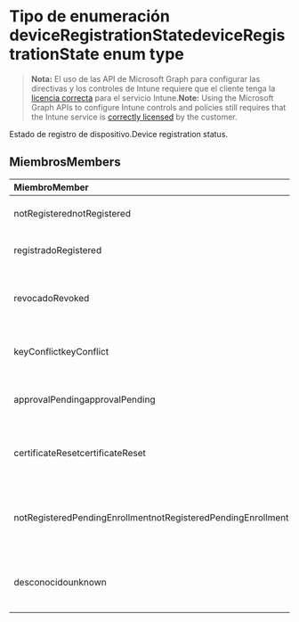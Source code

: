# <a name="deviceregistrationstate-enum-type"></a><span data-ttu-id="66b33-101">Tipo de enumeración deviceRegistrationState</span><span class="sxs-lookup"><span data-stu-id="66b33-101">deviceRegistrationState enum type</span></span>

> <span data-ttu-id="66b33-102">**Nota:** El uso de las API de Microsoft Graph para configurar las directivas y los controles de Intune requiere que el cliente tenga la [licencia correcta](https://go.microsoft.com/fwlink/?linkid=839381) para el servicio Intune.</span><span class="sxs-lookup"><span data-stu-id="66b33-102">**Note:** Using the Microsoft Graph APIs to configure Intune controls and policies still requires that the Intune service is [correctly licensed](https://go.microsoft.com/fwlink/?linkid=839381) by the customer.</span></span>

<span data-ttu-id="66b33-103">Estado de registro de dispositivo.</span><span class="sxs-lookup"><span data-stu-id="66b33-103">Device registration status.</span></span>
## <a name="members"></a><span data-ttu-id="66b33-104">Miembros</span><span class="sxs-lookup"><span data-stu-id="66b33-104">Members</span></span>
|<span data-ttu-id="66b33-105">Miembro</span><span class="sxs-lookup"><span data-stu-id="66b33-105">Member</span></span>|<span data-ttu-id="66b33-106">Valor</span><span class="sxs-lookup"><span data-stu-id="66b33-106">Value</span></span>|<span data-ttu-id="66b33-107">Descripción</span><span class="sxs-lookup"><span data-stu-id="66b33-107">Description</span></span>|
|:---|:---|:---|
|<span data-ttu-id="66b33-108">notRegistered</span><span class="sxs-lookup"><span data-stu-id="66b33-108">notRegistered</span></span>|<span data-ttu-id="66b33-109">0</span><span class="sxs-lookup"><span data-stu-id="66b33-109">0%</span></span>|<span data-ttu-id="66b33-110">El dispositivo no está registrado.</span><span class="sxs-lookup"><span data-stu-id="66b33-110">The device is not registered.</span></span>|
|<span data-ttu-id="66b33-111">registrado</span><span class="sxs-lookup"><span data-stu-id="66b33-111">Registered</span></span>|<span data-ttu-id="66b33-112">2</span><span class="sxs-lookup"><span data-stu-id="66b33-112">-2</span></span>|<span data-ttu-id="66b33-113">El dispositivo está registrado.</span><span class="sxs-lookup"><span data-stu-id="66b33-113">The device is registered.</span></span>|
|<span data-ttu-id="66b33-114">revocado</span><span class="sxs-lookup"><span data-stu-id="66b33-114">Revoked</span></span>|<span data-ttu-id="66b33-115">3</span><span class="sxs-lookup"><span data-stu-id="66b33-115">-3</span></span>|<span data-ttu-id="66b33-116">El dispositivo se ha bloqueado, borrado o retirado.</span><span class="sxs-lookup"><span data-stu-id="66b33-116">The device has been blocked, wiped or retired.</span></span>|
|<span data-ttu-id="66b33-117">keyConflict</span><span class="sxs-lookup"><span data-stu-id="66b33-117">keyConflict</span></span>|<span data-ttu-id="66b33-118">4</span><span class="sxs-lookup"><span data-stu-id="66b33-118">-4</span></span>|<span data-ttu-id="66b33-119">El dispositivo tiene un conflicto con la clave.</span><span class="sxs-lookup"><span data-stu-id="66b33-119">The device has a key conflict.</span></span>|
|<span data-ttu-id="66b33-120">approvalPending</span><span class="sxs-lookup"><span data-stu-id="66b33-120">approvalPending</span></span>|<span data-ttu-id="66b33-121">5</span><span class="sxs-lookup"><span data-stu-id="66b33-121">$-5</span></span>|<span data-ttu-id="66b33-122">El dispositivo está pendiente de aprobación.</span><span class="sxs-lookup"><span data-stu-id="66b33-122">The device is pending approval.</span></span>|
|<span data-ttu-id="66b33-123">certificateReset</span><span class="sxs-lookup"><span data-stu-id="66b33-123">certificateReset</span></span>|<span data-ttu-id="66b33-124">6</span><span class="sxs-lookup"><span data-stu-id="66b33-124">-6</span></span>|<span data-ttu-id="66b33-125">El certificado del dispositivo se ha restablecido.</span><span class="sxs-lookup"><span data-stu-id="66b33-125">The device certificate has been reset.</span></span>|
|<span data-ttu-id="66b33-126">notRegisteredPendingEnrollment</span><span class="sxs-lookup"><span data-stu-id="66b33-126">notRegisteredPendingEnrollment</span></span>|<span data-ttu-id="66b33-127">7</span><span class="sxs-lookup"><span data-stu-id="66b33-127">-7</span></span>|<span data-ttu-id="66b33-128">El dispositivo no está registrado y está pendiente de inscripción.</span><span class="sxs-lookup"><span data-stu-id="66b33-128">The device is not registered and pending enrollment.</span></span>|
|<span data-ttu-id="66b33-129">desconocido</span><span class="sxs-lookup"><span data-stu-id="66b33-129">unknown</span></span>|<span data-ttu-id="66b33-130">8</span><span class="sxs-lookup"><span data-stu-id="66b33-130">-8</span></span>|<span data-ttu-id="66b33-131">El estado de registro del dispositivo es desconocido.</span><span class="sxs-lookup"><span data-stu-id="66b33-131">The device registration status is unknown.</span></span>|








